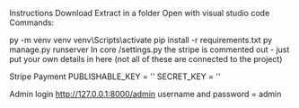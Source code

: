 Instructions
Download
Extract in a folder
Open with visual studio code
Commands:

py -m venv venv
venv\Scripts\activate
pip install -r requirements.txt
py manage.py runserver
In core /settings.py the stripe is commented out - just put your own details in here (not all of these are connected to the project)

Stripe Payment
PUBLISHABLE_KEY = '' SECRET_KEY = ''

Admin login
http://127.0.0.1:8000/admin
username and password = admin

